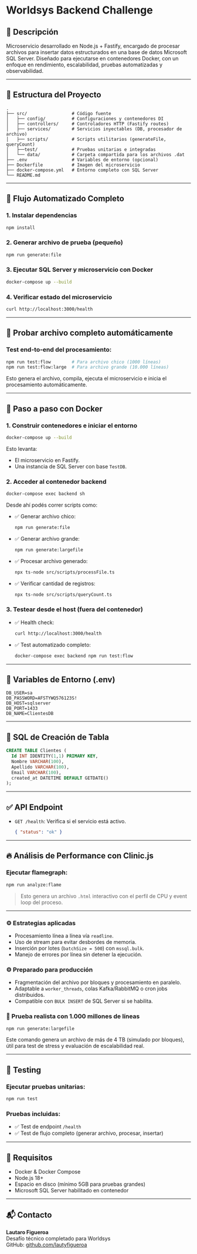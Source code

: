 # Worldsys Backend Challenge

## 🧠 Descripción

Microservicio desarrollado en Node.js + Fastify, encargado de procesar archivos para insertar datos estructurados en una base de datos Microsoft SQL Server. Diseñado para ejecutarse en contenedores Docker, con un enfoque en rendimiento, escalabilidad, pruebas automatizadas y observabilidad.

---

## 📁 Estructura del Proyecto

```
.
├── src/                 # Código fuente
│   ├── config/          # Configuraciones y contenedores DI
│   ├── controllers/     # Controladores HTTP (Fastify routes)
│   ├── services/        # Servicios inyectables (DB, procesador de archivo)
│   ├── scripts/         # Scripts utilitarios (generateFile, queryCount)
│   ├──test/             # Pruebas unitarias e integradas
│   └── data/            # Carpeta compartida para los archivos .dat
├── .env                 # Variables de entorno (opcional)
├── Dockerfile           # Imagen del microservicio
├── docker-compose.yml   # Entorno completo con SQL Server
└── README.md
```

---

## 🧪 Flujo Automatizado Completo

### 1. Instalar dependencias

```bash
npm install
```

### 2. Generar archivo de prueba (pequeño)

```bash
npm run generate:file
```

### 3. Ejecutar SQL Server y microservicio con Docker

```bash
docker-compose up --build
```

### 4. Verificar estado del microservicio

```bash
curl http://localhost:3000/health
```

---

## 🧬 Probar archivo completo automáticamente

### Test end-to-end del procesamiento:

```bash
npm run test:flow        # Para archivo chico (1000 líneas)
npm run test:flow:large  # Para archivo grande (10.000 líneas)
```

Esto genera el archivo, compila, ejecuta el microservicio e inicia el procesamiento automáticamente.

---

## 🐳 Paso a paso con Docker

### 1. Construir contenedores e iniciar el entorno

```bash
docker-compose up --build
```

Esto levanta:
- El microservicio en Fastify.
- Una instancia de SQL Server con base `TestDB`.

### 2. Acceder al contenedor backend

```bash
docker-compose exec backend sh
```

Desde ahí podés correr scripts como:

- ✅ Generar archivo chico:
  ```bash
  npm run generate:file
  ```

- ✅ Generar archivo grande:
  ```bash
  npm run generate:largefile
  ```

- ✅ Procesar archivo generado:
  ```bash
  npx ts-node src/scripts/processFile.ts
  ```

- ✅ Verificar cantidad de registros:
  ```bash
  npx ts-node src/scripts/queryCount.ts
  ```

### 3. Testear desde el host (fuera del contenedor)

- ✅ Health check:
  ```bash
  curl http://localhost:3000/health
  ```

- ✅ Test automatizado completo:
  ```bash
  docker-compose exec backend npm run test:flow
  ```

---

## 📄 Variables de Entorno (.env)

```
DB_USER=sa
DB_PASSWORD=AFSTYWQ576123S!
DB_HOST=sqlserver
DB_PORT=1433
DB_NAME=ClientesDB
```

---

## 🧱 SQL de Creación de Tabla

```sql
CREATE TABLE Clientes (
  Id INT IDENTITY(1,1) PRIMARY KEY,
  Nombre VARCHAR(100),
  Apellido VARCHAR(100),
  Email VARCHAR(100),
  created_at DATETIME DEFAULT GETDATE()
);
```

---

## ✅ API Endpoint

* `GET /health`: Verifica si el servicio está activo.

  ```json
  { "status": "ok" }
  ```

---

## 🔥 Análisis de Performance con Clinic.js

### Ejecutar flamegraph:

```bash
npm run analyze:flame
```

> Esto genera un archivo `.html` interactivo con el perfil de CPU y event loop del proceso.

---

### ⚙️ Estrategias aplicadas

* Procesamiento línea a línea vía `readline`.
* Uso de stream para evitar desbordes de memoria.
* Inserción por lotes (`batchSize = 500`) con `mssql.bulk`.
* Manejo de errores por línea sin detener la ejecución.

### ⚙️ Preparado para producción

* Fragmentación del archivo por bloques y procesamiento en paralelo.
* Adaptable a `worker_threads`, colas Kafka/RabbitMQ o cron jobs distribuidos.
* Compatible con `BULK INSERT` de SQL Server si se habilita.

### 🧪 Prueba realista con 1.000 millones de líneas

```bash
npm run generate:largefile
```

Este comando genera un archivo de más de 4 TB (simulado por bloques), útil para test de stress y evaluación de escalabilidad real.

---

## 🧪 Testing

### Ejecutar pruebas unitarias:

```bash
npm run test
```

### Pruebas incluidas:

* ✅ Test de endpoint `/health`
* ✅ Test de flujo completo (generar archivo, procesar, insertar)

---

## 📌 Requisitos

* Docker & Docker Compose
* Node.js 18+
* Espacio en disco (mínimo 5GB para pruebas grandes)
* Microsoft SQL Server habilitado en contenedor

---

## 📬 Contacto

**Lautaro Figueroa**  
Desafío técnico completado para Worldsys  
GitHub: [github.com/lautyfigueroa](https://github.com/LauElToro)